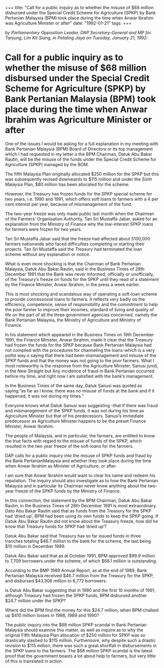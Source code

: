 +++ 
title: "Call for a public inquiry as to whether the misuse of $68 million disbursed under the Special Credit Scheme for Agriculture (SPKP) by Bank Pertanian Malaysia (BPM) took place during the time when Anwar Ibrahim was Agriculture Minister or after"
date: "1992-01-21"
tags:
+++

_by Parliamentary Opposition Leader, DAP Secretary-General and MP for Tanjung, Lim Kit Siang, in Petaling Jaya on Tuesday, January 21,  1992:_

# Call for a public inquiry as to whether the misuse of $68 million disbursed under the Special Credit Scheme for Agriculture (SPKP) by Bank Pertanian Malaysia (BPM) took place during the time when Anwar Ibrahim was Agriculture Minister or after

One of the issues I would be asking for a full explanation in my meeting with Bank Pertanian Malaysia (BPM) Board of Directors or its top management which I had requested in my letter o the BPM Chairman, Datuk Abu Bakar Rautin, will be the misuse of the funds under the Special Credit Scheme for Agriculture (SPKP) managed by the BOM.</u>

The fifth Malaysia Plan originally allocated $250 million for the SPKP but this was subsequently revised downwards to $115 million and under the Sixth Malaysia Plan, $80 million has been allocated for the scheme.

However, the Treasury has frozen funds for the SPKP special scheme for two years, i.e. 1990 and 1991, which offers soft loans to farmers with a 4 per cent interest per year, because of mismanagement of the fund.

The two-year freeze was only made public last month when the Chairman of the Farmers’ Organisation Authority, Tan Sri Mustaffa Jabar, asked for an explanation from the Ministry of Finance why the low-interest SPKP loans for farmers were frozen for two years.

Tan Sri Mustaffa Jabar said that the freeze had affected about 5100,000 farmers nationwide who faced difficulties completing or starting their projects. Tan Sri Mustaffa said the Treasury had terminated the loan scheme without any explanation or notice.

What is even more shocking is that the Chairman of Bank Pertanian Malaysia, Datuk Abu Bakar Rautin, said in the Business Times of 28th December 1991 that the Bank was never informed, officially or unofficially, of the Treasury’s freeze on funds for the SPKP until they read of a statement by the Finance Minister, Anwar Ibrahim, in the press a week earlier.

This is most shocking and scandalous way of operating a soft-loan scheme to provide concessional loans to farmers. It reflects very badly on the efficiency, competence, sense of responsibility and the commitment to help the poor farmer to improve their incomes, standard of living and quality of life on the part of all the three government agencies concerned, namely the Bank Pertanian Malaysia, the Ministry of Agriculture and Ministry of Finance.

In his statement which appeared in the Business Times on 19th December 1991, the Finance Minister, Anwar Ibrahim, made it clear that the Treasury had frozen the funds for the SPKP because Bank Pertanian Malaysia had not complied with the procedures for channeling the loans-which is a very polite way o saying that there had been mismanagement and misuse of the SPKP funds and that the money was not going to the poor farmers.
What I most noteworthy is the response from the Agriculture Minister, Sanusi junid, in the New Straight  but Any incidence of fraud in Bank Pertanian occurred before my time, and right now I am satisfied with the bank’s management.

In the Business Times of the same day, Datuk Sanusi was quoted as saying:”as far as I know, there was no misuse of funds at the bank and if it happened, it was not during my times.”

Everyone knows what Datuk Sanusi was suggesting –that if there was fraud and mismanagement of the SPKP funds, it was not during his time as Agriculture Minister but that of his predecessors. Sanusi’s immediate predecessor as Agriculture Minister happens to be the preset Finance Minister, Anwar Ibrahim. 

The people of Malaysia, and in particular, the farmers, are entitled to know the true facts with regard to the misuse of funds of the SPKP, which resulted in the two year freeze of the soft-loans for the farmers.

DAP calls for a public inquiry into the misuse of SPKP funds and fraud by the Bank PertanianMalaysia and 
whether they took place during the time when Anwar Ibrahim as Minister of Agriculture, or after.

I am sure that Anwar Ibrahim would want to clear his name and redeem his reputation.
The inquiry should also investigate as to how the Bank Pertanian Malaysia and in particular its Chairman never knew anything about the two-year freeze of the SPKP funds by the Ministry of Finance.

In this connection, the statement by the BPM Chairman, Datuk Abu Bakar Rautin, in the Business Times of 28th December 1991 is most extraordinary. Dato Abu Bakar Rautin said that as funds from the Treasury for the SPKP had ‘dried up’, BPM had been using its own funds to keep the SPKP going. If Datuk Abu Bakar Rautin did not know about the Treasury freeze, how did he know that Treasury funds for SPKP had ‘dried up’?

Datuk Abu Bakar said that Treasury has so far issued funds in three tranches totaling $46.7 million to the bank for the scheme, the last being $10 million in December 1989.

Datuk Abu Bakar said that as at October 1991, BPM approved $99.9 million to 7,709 borrowers under the scheme, of which $68.1 million is outstanding.

According to the BMP 1989 Annual Report, as at the end of 1989, Bank Pertanian Malaysia received $46.7 million from the Treasury for the SPKP, and disbursed $43,306 million to 6,772 borrowers.

Is Datuk Abu Bakar suggesting that in 1990 and the first 10 months of 1991, although Treasury had frozen the SPKP funds, RPM disbursed another $24.7 million under the SPKP?

Where did the BPM find the money for this $24.7 million, when BPM chalked up $410 million losses in 1988, 1989 and 1990?

The public inquiry into the $68 million SPKP scandal in Bank Pertanian Malaysia should examine this matter, as well as inquire as to why the original Fifth Malaysia Plan allocation of $250 million for SPKP was so drastically slashed to $115 million. Furthermore, why despite such a drastic revision to $115 million, there was such a great shortfall in disbursements in the SPKP loans to the farmers.
The $68 million SPKP scandal is the latest proof that the government boasts a lot about help to farmers, but very little of this is translated in action.
 
